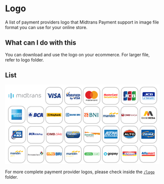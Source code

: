 # Logo

A list of payment providers logo that Midtrans Payment support in image file format you can use for your online store.

## What can I do with this

You can download and use the logo on your ecommerce. For larger file, refer to logo folder.

## List

![list logo](/logo/all_logo.png)

For more complete payment provider logos, please check inside the [`/logo`](/logo) folder.
